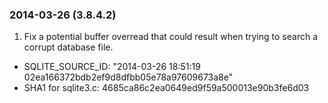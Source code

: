 ### 2014\-03\-26 (3\.8\.4\.2\)

1. Fix a potential buffer overread that could result when trying to search a
 corrupt database file.
- SQLITE\_SOURCE\_ID: "2014\-03\-26 18:51:19 02ea166372bdb2ef9d8dfbb05e78a97609673a8e"
- SHA1 for sqlite3\.c: 4685ca86c2ea0649ed9f59a500013e90b3fe6d03




